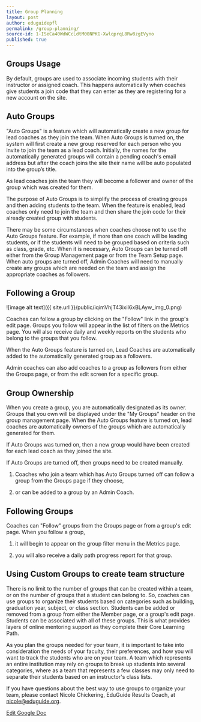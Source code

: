 ```yaml
---
title: Group Planning
layout: post
author: eduguidepfl
permalink: /group-planning/
source-id: 1-ISeCa40WdWCcLdtM00NPKG-XwlqprqL8Rw8zgEVyno
published: true
---
```

## Groups Usage

By default, groups are used to associate incoming students with their instructor or assigned coach. This happens automatically when coaches give students a join code that they can enter as they are registering for a new account on the site.

## Auto Groups

"Auto Groups" is a feature which will automatically create a new group for lead coaches as they join the team. When Auto Groups is turned on, the system will first create a new group reserved for each person who you invite to join the team as a lead coach. Initially, the names for the automatically generated groups will contain a pending coach's email address but after the coach joins the site their name will be auto populated into the group’s title.

As lead coaches join the team they will become a follower and owner of the group which was created for them.

The purpose of Auto Groups is to simplify the process of creating groups and then adding students to the team. When the feature is enabled, lead coaches only need to join the team and then share the join code for their already created group with students.

There may be some circumstances when coaches choose not to use the Auto Groups feature. For example, if more than one coach will be leading students, or if the students will need to be grouped based on criteria such as class, grade, etc. When it is necessary, Auto Groups can be turned off either from the Group Management page or from the Team Setup page. When auto groups are turned off, Admin Coaches will need to manually create any groups which are needed on the team and assign the appropriate coaches as followers.

## Following a Group

![image alt text]({{ site.url }}/public/iqimVhjT43ixiI6xBLAyw_img_0.png)

Coaches can follow a group by clicking on the "Follow" link in the group's edit page. Groups you follow will appear in the list of filters on the Metrics page. You will also receive daily and weekly reports on the students who belong to the groups that you follow.

When the Auto Groups feature is turned on, Lead Coaches are automatically added to the automatically generated group as a followers.

Admin coaches can also add coaches to a group as followers from either the Groups page, or from the edit screen for a specific group.

## Group Ownership

When you create a group, you are automatically designated as its owner. Groups that you own will be displayed under the "My Groups" header on the group management page. When the Auto Groups feature is turned on, lead coaches are automatically owners of the groups which are automatically generated for them.

If Auto Groups was turned on, then a new group would have been created for each lead coach as they joined the site.

If Auto Groups are turned off, then groups need to be created manually.

1. Coaches who join a team which has Auto Groups turned off can follow a group from the Groups page if they choose, 

2. or can be added to a group by an Admin Coach. 

## Following Groups

Coaches can "Follow" groups from the Groups page or from a group's edit page. When you follow a group,

1. it will begin to appear on the group filter menu in the Metrics page. 

2. you will also receive a daily path progress report for that group. 

## Using Custom Groups to create team structure

There is no limit to the number of groups that can be created within a team, or on the number of groups that a student can belong to. So, coaches can use groups to organize their students based on categories such as building, graduation year, subject, or class section. Students can be added or removed from a group from either the Member page, or a group's edit page. Students can be associated with all of these groups. This is what provides layers of online mentoring support as they complete their Core Learning Path.

As you plan the groups needed for your team, it is important to take into consideration the needs of your faculty, their preferences, and how you will want to track the students who are on your team. A team which represents an entire institution may rely on groups to break up students into several categories, where as a team that represents a few classes may only need to separate their students based on an instructor's class lists.

If you have questions about the best way to use groups to organize your team, please contact Nicole Chickering, EduGuide Results Coach, at nicole@eduguide.org.

[Edit Google Doc](https://docs.google.com/document/d/1-ISeCa40WdWCcLdtM00NPKG-XwlqprqL8Rw8zgEVyno/edit?usp=sharing)

